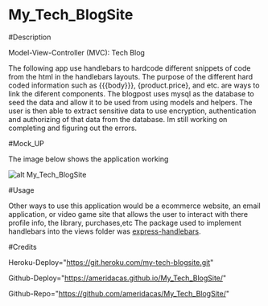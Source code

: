 # My_Tech_BlogSite

#Description

Model-View-Controller (MVC): Tech Blog

The following app use handlebars to hardcode different snippets of code from the html in the handlebars layouts. 
The purpose of the different hard coded information such as {{{body}}}, {product.price},  and etc. are ways to link the diferent components. 
The blogpost uses mysql as the database to seed the data and allow it to be used from using models and helpers. The user is then able to 
extract sensitive data to use encryption, authentication and authorizing of that data from the database.
Im still working on completing and figuring out the errors.

#Mock_UP

The image below shows the application working 

![alt My_Tech_BlogSite](./assets/images/My_Tech_BlogSite.jpeg)

#Usage

Other ways to use this application would be a ecommerce website, an email application, or video game site that allows the user to interact with there profile info, the library, purchases,etc 
The package used to implement handlebars into the views folder was
[express-handlebars](https://www.npmjs.com/package/express-handlebars).

#Credits

Heroku-Deploy="https://git.heroku.com/my-tech-blogsite.git"

Github-Deploy="https://ameridacas.github.io/My_Tech_BlogSite/"

Github-Repo="https://github.com/ameridacas/My_Tech_BlogSite/"